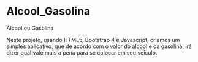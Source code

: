 # Alcool_Gasolina
Álcool ou Gasolina

Neste projeto, usando HTML5, Bootstrap 4 e Javascript, criamos um simples aplicativo, que de acordo com o valor do alcool e da gasolina, irá dizer qual vale mais a pena para se colocar em seu veiculo.
